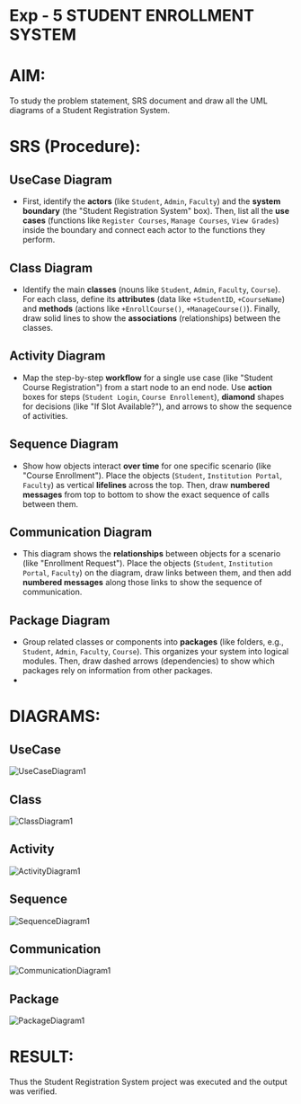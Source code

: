 # Exp - 5 STUDENT ENROLLMENT SYSTEM

# AIM:

To study the problem statement, SRS document and draw all the UML diagrams of a Student Registration System.

# SRS (Procedure):
## UseCase Diagram
- First, identify the **actors** (like `Student`, `Admin`, `Faculty`) and the **system boundary** (the "Student Registration System" box). Then, list all the **use cases** (functions like `Register Courses`, `Manage Courses`, `View Grades`) inside the boundary and connect each actor to the functions they perform.

## Class Diagram
- Identify the main **classes** (nouns like `Student`, `Admin`, `Faculty`, `Course`). For each class, define its **attributes** (data like `+StudentID`, `+CourseName`) and **methods** (actions like `+EnrollCourse()`, `+ManageCourse()`). Finally, draw solid lines to show the **associations** (relationships) between the classes.

## Activity Diagram
- Map the step-by-step **workflow** for a single use case (like "Student Course Registration") from a start node to an end node. Use **action** boxes for steps (`Student Login`, `Course Enrollement`), **diamond** shapes for decisions (like "If Slot Available?"), and arrows to show the sequence of activities.

## Sequence Diagram
- Show how objects interact **over time** for one specific scenario (like "Course Enrollment"). Place the objects (`Student`, `Institution Portal`, `Faculty`) as vertical **lifelines** across the top. Then, draw **numbered messages** from top to bottom to show the exact sequence of calls between them.

## Communication Diagram
- This diagram shows the **relationships** between objects for a scenario (like "Enrollment Request"). Place the objects (`Student`, `Institution Portal`, `Faculty`) on the diagram, draw links between them, and then add **numbered messages** along those links to show the sequence of communication.

## Package Diagram
- Group related classes or components into **packages** (like folders, e.g., `Student`, `Admin`, `Faculty`, `Course`). This organizes your system into logical modules. Then, draw dashed arrows (dependencies) to show which packages rely on information from other packages.
- 


# DIAGRAMS:

## UseCase
![UseCaseDiagram1](https://github.com/user-attachments/assets/94f45f7d-424b-4681-aa0f-4ba0658eba77)


## Class
![ClassDiagram1](https://github.com/user-attachments/assets/5efb36ec-ea9c-4678-ab70-843816becd76)


## Activity
![ActivityDiagram1](https://github.com/user-attachments/assets/fa5181e5-c10a-42cd-a62d-b9ea209711af)


## Sequence
![SequenceDiagram1](https://github.com/user-attachments/assets/005c0241-c614-488b-83b4-0cdd2852c704)


## Communication
![CommunicationDiagram1](https://github.com/user-attachments/assets/02d9f6a7-e0b2-4521-b185-5635ceb8c9d0)


## Package
![PackageDiagram1](https://github.com/user-attachments/assets/b6771ac4-7a94-42e1-9f05-002dec180483)


# RESULT:

Thus the Student Registration System project was executed and the output was verified.
